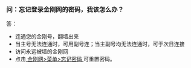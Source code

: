 ### 问：忘记登录金刚网的密码，我该怎么办？

答：
- 连通您的金刚号，翻墙出来
- 当主号无法连通时，可用副号连；当主副号均无法连通时，可于次日连接
- 访问永远被墙的金刚网
- 点击[ 金刚网>菜单>忘记密码 ](https://www.atozitpro.net/zh/password-reset/)可重置密码。
